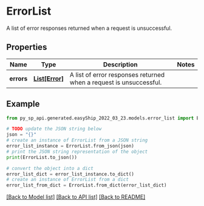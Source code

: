 # ErrorList

A list of error responses returned when a request is unsuccessful.

## Properties

Name | Type | Description | Notes
------------ | ------------- | ------------- | -------------
**errors** | [**List[Error]**](Error.md) | A list of error responses returned when a request is unsuccessful. | 

## Example

```python
from py_sp_api.generated.easyShip_2022_03_23.models.error_list import ErrorList

# TODO update the JSON string below
json = "{}"
# create an instance of ErrorList from a JSON string
error_list_instance = ErrorList.from_json(json)
# print the JSON string representation of the object
print(ErrorList.to_json())

# convert the object into a dict
error_list_dict = error_list_instance.to_dict()
# create an instance of ErrorList from a dict
error_list_from_dict = ErrorList.from_dict(error_list_dict)
```
[[Back to Model list]](../README.md#documentation-for-models) [[Back to API list]](../README.md#documentation-for-api-endpoints) [[Back to README]](../README.md)


